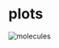 # plots
 
![molecules](https://user-images.githubusercontent.com/1361935/202383615-4961ea62-0927-419f-be7a-ca7f2c611cf3.png)
